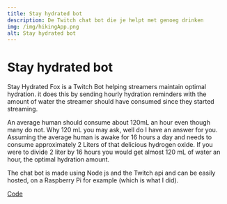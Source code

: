 ```yaml
---
title: Stay hydrated bot
description: De Twitch chat bot die je helpt met genoeg drinken
img: /img/hikingApp.png
alt: Stay hydrated bot
---
```


# Stay hydrated bot

Stay Hydrated Fox is a Twitch Bot helping streamers maintain optimal hydration.
it does this by sending hourly hydration reminders with the amount of water the streamer should have consumed since they started streaming.

An average human should consume about 120mL an hour even though many do not.
Why 120 mL you may ask, well do I have an answer for you. Assuming the average human is awake for 16 hours a day and needs to consume approximately 2 Liters of that delicious hydrogen oxide. If you were to divide 2 liter by 16 hours you would get almost 120 mL of water an hour, the optimal hydration amount.

The chat bot is made using Node js and the Twitch api and can be easily hosted, on a Raspberry Pi for example (which is what I did).

<a href="https://github.com/Vuurvos1/stayhydratedTwitchBot" class="button button--code">Code</a>
